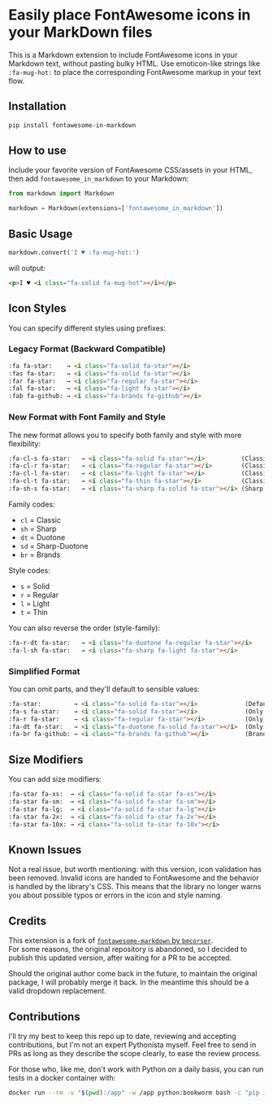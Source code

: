 # Easily place FontAwesome icons in your MarkDown files

This is a Markdown extension to include FontAwesome icons in your Markdown text, without pasting bulky HTML.
Use emoticon-like strings like `:fa-mug-hot:` to place the corresponding FontAwesome markup in your text flow.

## Installation

```bash
pip install fontawesome-in-markdown
```

## How to use

Include your favorite version of FontAwesome CSS/assets in your HTML, then add `fontawesome_in_markdown` to your Markdown:

```python
from markdown import Markdown

markdown = Markdown(extensions=['fontawesome_in_markdown'])
```

## Basic Usage

```python
markdown.convert('I ♥ :fa-mug-hot:')
```

will output:

```html
<p>I ♥ <i class="fa-solid fa-mug-hot"></i></p>
```

## Icon Styles

You can specify different styles using prefixes:

### Legacy Format (Backward Compatible)

```markdown
:fa fa-star:    → <i class="fa-solid fa-star"></i>
:fas fa-star:   → <i class="fa-solid fa-star"></i>
:far fa-star:   → <i class="fa-regular fa-star"></i>
:fal fa-star:   → <i class="fa-light fa-star"></i>
:fab fa-github: → <i class="fa-brands fa-github"></i>
```

### New Format with Font Family and Style

The new format allows you to specify both family and style with more flexibility:

```markdown
:fa-cl-s fa-star:   → <i class="fa-solid fa-star"></i>          (Classic Solid)
:fa-cl-r fa-star:   → <i class="fa-regular fa-star"></i>        (Classic Regular)
:fa-cl-l fa-star:   → <i class="fa-light fa-star"></i>          (Classic Light)
:fa-cl-t fa-star:   → <i class="fa-thin fa-star"></i>           (Classic Thin)
:fa-sh-s fa-star:   → <i class="fa-sharp fa-solid fa-star"></i> (Sharp Solid)
```

Family codes:

- `cl` = Classic
- `sh` = Sharp
- `dt` = Duotone
- `sd` = Sharp-Duotone
- `br` = Brands

Style codes:

- `s` = Solid
- `r` = Regular
- `l` = Light
- `t` = Thin

You can also reverse the order (style-family):

```markdown
:fa-r-dt fa-star:   → <i class="fa-duotone fa-regular fa-star"></i>
:fa-l-sh fa-star:   → <i class="fa-sharp fa-light fa-star"></i>
```

### Simplified Format

You can omit parts, and they'll default to sensible values:

```markdown
:fa-star:         → <i class="fa-solid fa-star"></i>             (Default: Classic Solid)
:fa-s fa-star:    → <i class="fa-solid fa-star"></i>             (Only style specified)
:fa-r fa-star:    → <i class="fa-regular fa-star"></i>           (Only style specified)
:fa-dt fa-star:   → <i class="fa-duotone fa-solid fa-star"></i>  (Only family specified)
:fa-br fa-github: → <i class="fa-brands fa-github"></i>          (Brands ignore style)
```

## Size Modifiers

You can add size modifiers:

```markdown
:fa-star fa-xs:  → <i class="fa-solid fa-star fa-xs"></i>
:fa-star fa-sm:  → <i class="fa-solid fa-star fa-sm"></i>
:fa-star fa-lg:  → <i class="fa-solid fa-star fa-lg"></i>
:fa-star fa-2x:  → <i class="fa-solid fa-star fa-2x"></i>
:fa-star fa-10x: → <i class="fa-solid fa-star fa-10x"></i>
```

## Known Issues

Not a real issue, but worth mentioning: with this version, icon validation has been removed. Invalid icons are handed to FontAwesome and the behavior is handled by the library's CSS. This means that the library no longer warns you about possible typos or errors in the icon and style naming.

## Credits

This extension is a fork of [`fontawesome-markdown` by `bmcorser`](http://bmcorser.github.com/fontawesome-markdown).  
For some reasons, the original repository is abandoned, so I decided to publish this updated version, after waiting for a PR to be accepted.

Should the original author come back in the future, to maintain the original package, I will probably merge it back. In the meantime this should be a valid dropdown replacement.

## Contributions

I'll try my best to keep this repo up to date, reviewing and accepting contributions, but I'm not an expert Pythonista myself. Feel free to send in PRs as long as they describe the scope clearly, to ease the review process.

For those who, like me, don't work with Python on a daily basis, you can run tests in a docker container with:

```bash
docker run --rm -v "$(pwd):/app" -w /app python:bookworm bash -c "pip install -e .[test] pytest markdown && pytest -v"
```
